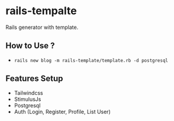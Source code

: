 # rails-tempalte
Rails generator with template.
## How to Use ?
- `rails new blog -m rails-template/template.rb -d postgresql`

## Features Setup
- Tailwindcss
- StimulusJs
- Postgresql
- Auth (Login, Register, Profile, List User)
